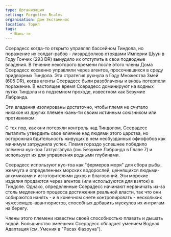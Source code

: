 ```yaml
---
type: Организация
setting: Forgotten Realms
organisation: Дом Экстаминос
location: Торил
tags:
  - Юань-ти
---
```

Ссерадесс когда-то открыто управлял бассейном Тиндола, но поражение их солдат-рабов - лизардфолков отрядами Империи Шуун в Году Гончих (293 DR) вынудило их отступить в свои подводные владения. В течение некоторого времени после этого члены Дома Ссерадесс косвенно управляли через агентов, просочившихся в среду придворных Тиндола. Эта стратегия рухнула в Году Множества Змей (605 DR), когда агенты Ссерадесс были разоблачены и вновь потерпели поражение. В настоящее время Ссерадесс доминируют на водных путях Тиндола и в подземном проходе, известном как Безумие Лабранда.

Эти владения изолированы достаточно, чтобы племя не считало никакое из других племен юань-ти своим истинным союзником или противником.

С тех пор, как они потеряли контроль над Тиндолом, Ссерадесс пыталить утвердить свое влияние над людями этого царства, но осторожная бдительность живущих в нем необузданных офиофобов как минимум затруднила успех. Племя гораздо успешнее победило племена куо-тоа Гатгулгапула (см. Безумие Лабранда в Главе 7) и использует их для управления водными глубинами.

Ссерадесс используют куо-тоа как "фермеров моря" для сбора рыбы, жемчуга и определенных морских водорослей, ценнящихся людьми-алхимиками и изготовителями духов и благовоний. Эти морские изделия продаются через агентов (или используются для взяток) в Тиндоле. Однако, определенные Ссерадесс начинают нервничать из-за столь медленного процесса достижения реальной власти, так что они собираются нанять - и в конечном счете контролировать - нескольких чужеземцев-авантюристов, способных добавить мускулов их интригам на берегу.

Члены этого племени известны своей способностью плавать и дышать водой. Большинство змеешеих Ссерадесс обладает умением Водная Адаптация (см. Умения в "Расах Фаэруна").
